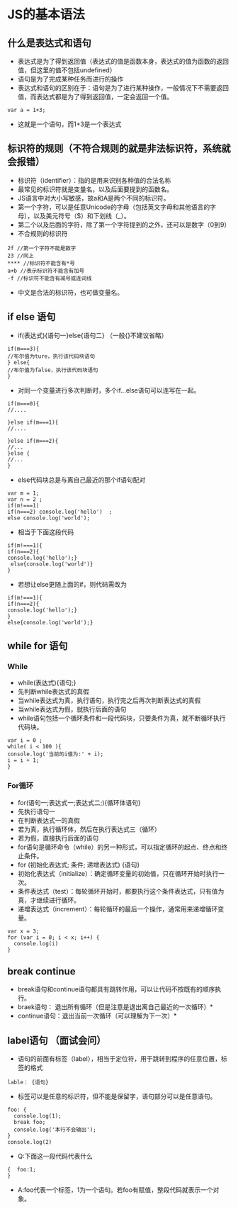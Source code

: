 # JS的基本语法

## 什么是表达式和语句
* 表达式是为了得到返回值（表达式的值是函数本身，表达式的值为函数的返回值，但这里的值不包括undefined）
* 语句是为了完成某种任务而进行的操作
* 表达式和语句的区别在于：语句是为了进行某种操作，一般情况下不需要返回值，而表达式都是为了得到返回值，一定会返回一个值。
```(javascript)
var a = 1+3;
```
* 这就是一个语句，而1+3是一个表达式

## 标识符的规则（不符合规则的就是非法标识符，系统就会报错）
* 标识符（identifier）：指的是用来识别各种值的合法名称
* 最常见的标识符就是变量名，以及后面要提到的函数名。
* JS语言中对大小写敏感，故a和A是两个不同的标识符。
* 第一个字符，可以是任意Unicode的字母（包括英文字母和其他语言的字母），以及美元符号（$）和下划线（_）。
* 第二个以及后面的字符，除了第一个字符提到的之外，还可以是数字（0到9）
* 不合规则的标识符
```（Javascript）
2f //第一个字符不能是数字
23 //同上
**** //标识符不能含有*号
a+b //表示标识符不能含有加号
-f //标识符不能含有减号或连词线
```
* 中文是合法的标识符，也可做变量名。

## if else 语句
* if(表达式){语句一}else{语句二} （一般{}不建议省略）
```(Javascript)
if(m===3){
//布尔值为ture，执行该代码块语句
} else{
//布尔值为false，执行该代码块语句
}
```
* 对同一个变量进行多次判断时，多个if...else语句可以连写在一起。
```(Javascript)
if(m===0){
//....

}else if(m===1){
//....

}else if(m===2){
//...
}else {
//...
}
```
* else代码块总是与离自己最近的那个if语句配对
```(Javascript)
var m = 1;
var n = 2 ;
if(m!===1)
if(n===2) console.log('hello')  ;
else console.log('world');
```
* 相当于下面这段代码
```(Javascript)
if(m!===1){
if(n===2){
console.log('hello');} 
 else{console.log('world')}
}
```
* 若想让else更随上面的if，则代码需改为
```(Javascript)
if(m!===1){
if(n===2){
console.log('hello');} 
}
else{console.log('world');}
```
## while for 语句
### While
* while(表达式){语句;}
* 先判断while表达式的真假
* 当while表达式为真，执行语句，执行完之后再次判断表达式的真假
* 当while表达式为假，就执行后面的语句
* while语句包括一个循环条件和一段代码块，只要条件为真，就不断循环执行代码块。
```(Javascript)
var i = 0 ;
while( i < 100 ){
console.log('当前的i值为:' + i);
i = i + 1;
}
```
### For循环
* for(语句一;表达式一;表达式二;){循环体语句}
* 先执行语句一
* 在判断表达式一的真假
* 若为真，执行循环体，然后在执行表达式三（循环）
* 若为假，直接执行后面的语句
* for语句是循环命令（while）的另一种形式，可以指定循环的起点、终点和终止条件。
* for (初始化表达式; 条件; 递增表达式) {语句}
* 初始化表达式（initialize）：确定循环变量的初始值，只在循环开始时执行一次。
* 条件表达式（test）：每轮循环开始时，都要执行这个条件表达式，只有值为真，才继续进行循环。
* 递增表达式（increment）：每轮循环的最后一个操作，通常用来递增循环变量。
```(Javascript)
var x = 3;
for (var i = 0; i < x; i++) {
  console.log(i)
}
```
## break continue
* break语句和continue语句都具有跳转作用，可以让代码不按既有的顺序执行。
* braek语句： 退出所有循环（但是注意是退出离自己最近的一次循环）*
* continue语句：退出当前一次循环（可以理解为下一次）*

## label语句 （面试会问）

* 语句的前面有标签（label），相当于定位符，用于跳转到程序的任意位置，标签的格式
```(Javascript)
lable： {语句}
```
* 标签可以是任意的标识符，但不能是保留字，语句部分可以是任意语句。
```(Javascript)
foo: {
  console.log(1);
  break foo;
  console.log('本行不会输出');
}
console.log(2)
```
* Q:下面这一段代码代表什么
```(Javascript)
{  foo:1;
}
```
* A:foo代表一个标签，1为一个语句。若foo有赋值，整段代码就表示一个对象。

